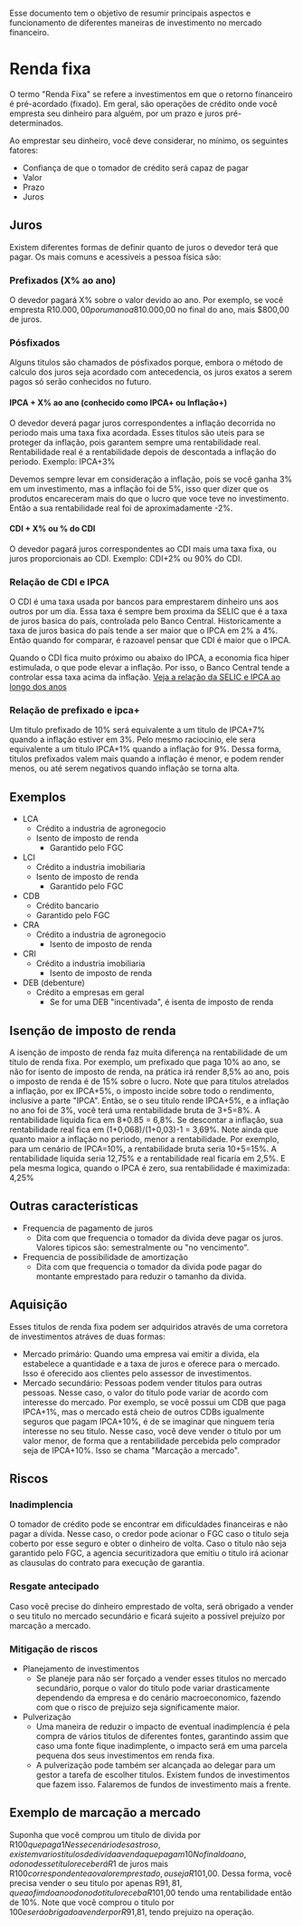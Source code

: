 Esse documento tem o objetivo de resumir principais aspectos e funcionamento de diferentes maneiras de investimento no mercado financeiro.

# Renda fixa

O termo "Renda Fixa" se refere a investimentos em que o retorno financeiro é pré-acordado (fixado). Em geral, são operações de crédito onde você empresta seu dinheiro para alguém, por um prazo e juros pré-determinados.

Ao emprestar seu dinheiro, você deve considerar, no mínimo, os seguintes fatores:
- Confiança de que o tomador de crédito será capaz de pagar
- Valor
- Prazo
- Juros

## Juros
Existem diferentes formas de definir quanto de juros o devedor terá que pagar. Os mais comuns e acessiveis a pessoa física são:

### Prefixados (X% ao ano)
O devedor pagará X% sobre o valor devido ao ano.
Por exemplo, se você empresta R$10.000,00 por um ano a 8% ao ano, o devedor terá que devolver os R$10.000,00 no final do ano, mais $800,00 de juros.

### Pósfixados
Alguns titulos são chamados de pósfixados porque, embora o método de calculo dos juros seja acordado com antecedencia, os juros exatos a serem pagos só serão conhecidos no futuro.

#### IPCA + X% ao ano (conhecido como IPCA+ ou Inflação+)

O devedor deverá pagar juros correspondentes a inflação decorrida no periodo mais uma taxa fixa acordada. Esses titulos são uteis para se proteger da inflação, pois garantem sempre uma rentabilidade real.
Rentabilidade real é a rentabilidade depois de descontada a inflação do periodo.
Exemplo: IPCA+3%

Devemos sempre levar em consideração a inflação, pois se você ganha 3% em um investimento, mas a inflação foi de 5%, isso quer dizer que os produtos encareceram mais do que o lucro que voce teve no investimento.
Então a sua rentabilidade real foi de aproximadamente -2%.

#### CDI + X% ou % do CDI
O devedor pagará juros correspondentes ao CDI mais uma taxa fixa, ou juros proporcionais ao CDI.
Exemplo: CDI+2% ou 90% do CDI.

### Relação de CDI e IPCA
O CDI é uma taxa usada por bancos para emprestarem dinheiro uns aos outros por um dia. Essa taxa é sempre bem proxima da SELIC que é a taxa de juros basica do país, controlada pelo Banco Central.
Historicamente a taxa de juros basica do país tende a ser maior que o IPCA em 2% a 4%. Então quando for comparar, é razoavel pensar que CDI é maior que o IPCA.

Quando o CDI fica muito próximo ou abaixo do IPCA, a economia fica hiper estimulada, o que pode elevar a inflação. Por isso, o Banco Central tende a controlar essa taxa acima da inflação.
[Veja a relação da SELIC e IPCA ao longo dos anos](clubedospoupadores.com/selic/ipca)

### Relação de prefixado e ipca+
Um titulo prefixado de 10% será equivalente a um titulo de IPCA+7% quando a inflação estiver em 3%. Pelo mesmo raciocinio, ele sera equivalente a um titulo IPCA+1% quando a inflação for 9%. Dessa forma, titulos prefixados valem mais quando a inflação é menor, e podem render menos, ou até serem negativos quando inflação se torna alta.

## Exemplos	
- LCA
  - Crédito a industria de agronegocio
  - Isento de imposto de renda
	- Garantido pelo FGC
- LCI
  - Crédito a industria imobiliaria
  - Isento de imposto de renda
	- Garantido pelo FGC
- CDB
  - Crédito bancario
  - Garantido pelo FGC
- CRA
  - Crédito a industria de agronegocio
	- Isento de imposto de renda
- CRI
  - Crédito a industria imobiliaria
	- Isento de imposto de renda
- DEB (debenture)
   - Crédito a empresas em geral
	 - Se for uma DEB "incentivada", é isenta de imposto de renda



## Isenção de imposto de renda
A isenção de imposto de renda faz muita diferença na rentabilidade de um título de renda fixa. Por exemplo, um prefixado que paga 10% ao ano, se não for isento de imposto de renda, na prática irá render 8,5% ao ano, pois o imposto de renda é de 15% sobre o lucro.
Note que para titulos atrelados a inflação, por ex IPCA+5%, o imposto incide sobre todo o rendimento, inclusive a parte "IPCA".
Então, se o seu titulo rende IPCA+5%, e a inflação no ano foi de 3%, você terá uma rentabilidade bruta de 3+5=8%. A rentabilidade liquida fica em 8*0.85 = 6,8%. Se descontar a inflação, sua rentabilidade real fica em (1+0,068)/(1+0,03)-1 = 3,69%.
Note ainda que quanto maior a inflação no periodo, menor a rentabilidade. Por exemplo, para um cenário de IPCA=10%, a rentabilidade bruta seria 10+5=15%. A rentabilidade liquida seria 12,75% e a rentabilidade real ficaria em 2,5%.
E pela mesma logica, quando o IPCA é zero, sua rentabilidade é maximizada: 4,25%

## Outras características
- Frequencia de pagamento de juros
  - Dita com que frequencia o tomador da divida deve pagar os juros. Valores tipicos são: semestralmente ou "no vencimento".
- Frequencia de possibilidade de amortização
  - Dita com que frequencia o tomador da divida pode pagar do montante emprestado para reduzir o tamanho da divida.

## Aquisição
Esses titulos de renda fixa podem ser adquiridos através de uma corretora de investimentos atráves de duas formas:
- Mercado primário: Quando uma empresa vai emitir a divida, ela estabelece a quantidade e a taxa de juros e oferece para o mercado. Isso é oferecido aos clientes pelo assessor de investimentos.
- Mercado secundário: Pessoas podem vender titulos para outras pessoas. Nesse caso, o valor do titulo pode variar de acordo com interesse do mercado. Por exemplo, se você possui um CDB que paga IPCA+1%, mas o mercado está cheio de outros CDBs igualmente seguros que pagam IPCA+10%, é de se imaginar que ninguem teria interesse no seu titulo. Nesse caso, você deve vender o titulo por um valor menor, de forma que a rentabilidade percebida pelo comprador seja de IPCA+10%. Isso se chama "Marcação a mercado".

## Riscos
### Inadimplencia

O tomador de crédito pode se encontrar em dificuldades financeiras e não pagar a dívida. Nesse caso, o credor pode acionar o FGC caso o titulo seja coberto por esse seguro e obter o dinheiro de volta.
Caso o titulo não seja garantido pelo FGC, a agencia securitizadora que emitiu o titulo irá acionar as clausulas do contrato para execução de garantia.

### Resgate antecipado

Caso você precise do dinheiro emprestado de volta, será obrigado a vender o seu titulo no mercado secundário e ficará sujeito a possivel prejuízo por marcação a mercado.

### Mitigação de riscos
- Planejamento de investimentos
  - Se planeje para não ser forçado a vender esses titulos no mercado secundário, porque o valor do titulo pode variar drasticamente dependendo da empresa e do cenário macroeconomico, fazendo com que o risco de prejuizo seja significamente maior.
- Pulverização
  - Uma maneira de reduzir o impacto de eventual inadimplencia é pela compra de vários titulos de diferentes fontes, garantindo assim que caso uma fonte fique inadimplente, o impacto será em uma parcela pequena dos seus investimentos em renda fixa.
  - A pulverização pode também ser alcançada ao delegar para um gestor a tarefa de escolher titulos. Existem fundos de investimentos que fazem isso. Falaremos de fundos de investimento mais a frente.


## Exemplo de marcação a mercado

Suponha que você comprou um titulo de divida por R$100 que paga 1% ao ano com validade de dois anos. No ano seguinte, você decide resgatar o titulo antecipadamente vendendo-o no mercado secundário.
Nesse cenário desastroso, existem varios titulos de divida a venda que pagam 10% ao ano. Então ninguem compraria o seu titulo, a não ser que ele possa ser vendido com uma rentabilidade de 10% ao ano.
No final do ano, o dono desse título receberá R$1 de juros mais R$100 correspondente ao valor emprestado, ou seja R$101,00.
Dessa forma, você precisa vender o seu titulo por apenas R$91,81, que ao fim do ano o dono do titulo receba R$101,00 tendo uma rentabilidade então de 10%.
Note que você comprou o titulo por $100 e será obrigado a vender por R$91,81, tendo prejuizo na operação.


